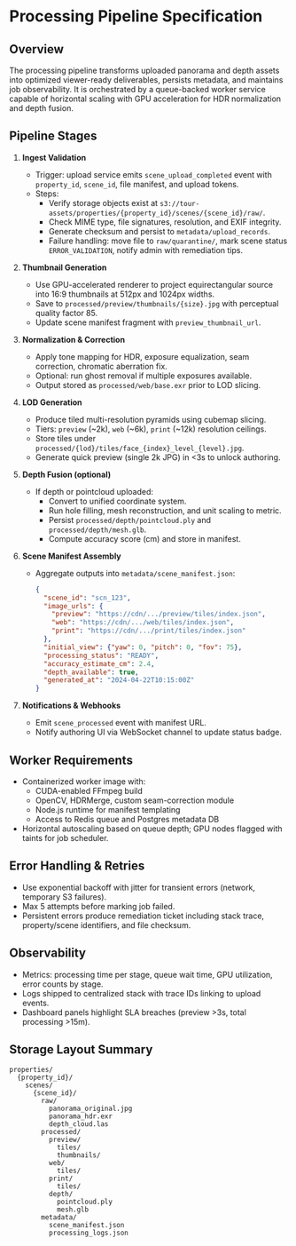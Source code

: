 # Processing Pipeline Specification

## Overview
The processing pipeline transforms uploaded panorama and depth assets into optimized viewer-ready deliverables, persists metadata, and maintains job observability. It is orchestrated by a queue-backed worker service capable of horizontal scaling with GPU acceleration for HDR normalization and depth fusion.

## Pipeline Stages
1. **Ingest Validation**
   - Trigger: upload service emits `scene_upload_completed` event with `property_id`, `scene_id`, file manifest, and upload tokens.
   - Steps:
     - Verify storage objects exist at `s3://tour-assets/properties/{property_id}/scenes/{scene_id}/raw/`.
     - Check MIME type, file signatures, resolution, and EXIF integrity.
     - Generate checksum and persist to `metadata/upload_records`.
     - Failure handling: move file to `raw/quarantine/`, mark scene status `ERROR_VALIDATION`, notify admin with remediation tips.

2. **Thumbnail Generation**
   - Use GPU-accelerated renderer to project equirectangular source into 16:9 thumbnails at 512px and 1024px widths.
   - Save to `processed/preview/thumbnails/{size}.jpg` with perceptual quality factor 85.
   - Update scene manifest fragment with `preview_thumbnail_url`.

3. **Normalization & Correction**
   - Apply tone mapping for HDR, exposure equalization, seam correction, chromatic aberration fix.
   - Optional: run ghost removal if multiple exposures available.
   - Output stored as `processed/web/base.exr` prior to LOD slicing.

4. **LOD Generation**
   - Produce tiled multi-resolution pyramids using cubemap slicing.
   - Tiers: `preview` (~2k), `web` (~6k), `print` (~12k) resolution ceilings.
   - Store tiles under `processed/{lod}/tiles/face_{index}_level_{level}.jpg`.
   - Generate quick preview (single 2k JPG) in <3s to unlock authoring.

5. **Depth Fusion (optional)**
   - If depth or pointcloud uploaded:
     - Convert to unified coordinate system.
     - Run hole filling, mesh reconstruction, and unit scaling to metric.
     - Persist `processed/depth/pointcloud.ply` and `processed/depth/mesh.glb`.
     - Compute accuracy score (cm) and store in manifest.

6. **Scene Manifest Assembly**
   - Aggregate outputs into `metadata/scene_manifest.json`:
     ```json
     {
       "scene_id": "scn_123",
       "image_urls": {
         "preview": "https://cdn/.../preview/tiles/index.json",
         "web": "https://cdn/.../web/tiles/index.json",
         "print": "https://cdn/.../print/tiles/index.json"
       },
       "initial_view": {"yaw": 0, "pitch": 0, "fov": 75},
       "processing_status": "READY",
       "accuracy_estimate_cm": 2.4,
       "depth_available": true,
       "generated_at": "2024-04-22T10:15:00Z"
     }
     ```

7. **Notifications & Webhooks**
   - Emit `scene_processed` event with manifest URL.
   - Notify authoring UI via WebSocket channel to update status badge.

## Worker Requirements
- Containerized worker image with:
  - CUDA-enabled FFmpeg build
  - OpenCV, HDRMerge, custom seam-correction module
  - Node.js runtime for manifest templating
  - Access to Redis queue and Postgres metadata DB
- Horizontal autoscaling based on queue depth; GPU nodes flagged with taints for job scheduler.

## Error Handling & Retries
- Use exponential backoff with jitter for transient errors (network, temporary S3 failures).
- Max 5 attempts before marking job failed.
- Persistent errors produce remediation ticket including stack trace, property/scene identifiers, and file checksum.

## Observability
- Metrics: processing time per stage, queue wait time, GPU utilization, error counts by stage.
- Logs shipped to centralized stack with trace IDs linking to upload events.
- Dashboard panels highlight SLA breaches (preview >3s, total processing >15m).

## Storage Layout Summary
```
properties/
  {property_id}/
    scenes/
      {scene_id}/
        raw/
          panorama_original.jpg
          panorama_hdr.exr
          depth_cloud.las
        processed/
          preview/
            tiles/
            thumbnails/
          web/
            tiles/
          print/
            tiles/
          depth/
            pointcloud.ply
            mesh.glb
        metadata/
          scene_manifest.json
          processing_logs.json
```

